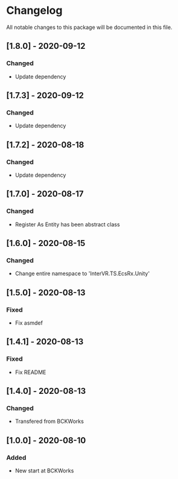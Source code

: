 # Changelog
All notable changes to this package will be documented in this file.

## [1.8.0] - 2020-09-12

### Changed

- Update dependency

## [1.7.3] - 2020-09-12

### Changed

- Update dependency

## [1.7.2] - 2020-08-18

### Changed

- Update dependency

## [1.7.0] - 2020-08-17

### Changed

- Register As Entity has been abstract class

## [1.6.0] - 2020-08-15

### Changed

- Change entire namespace to 'InterVR.TS.EcsRx.Unity'

## [1.5.0] - 2020-08-13

### Fixed

- Fix asmdef

## [1.4.1] - 2020-08-13

### Fixed

- Fix README

## [1.4.0] - 2020-08-13

### Changed

- Transfered from BCKWorks

## [1.0.0] - 2020-08-10

### Added 

- New start at BCKWorks
